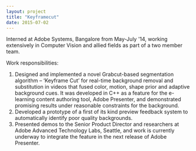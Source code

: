 ```yaml
---
layout: project
title: "Keyframecut"
date: 2015-07-02
---
```

Interned at Adobe Systems, Bangalore from May-July '14, working extensively in Computer Vision and allied fields as part of a two member team.   

Work responsibilities:  
1) Designed and implemented a novel Grabcut-based segmentation algorithm – ‘Keyframe Cut’ for
real-time background removal and substitution in videos that fused color, motion, shape prior and
adaptive background cues. It was developed in C++ as a feature for the e-learning content authoring
tool, Adobe Presenter, and demonstrated promising results under reasonable constraints for the
background.  
2) Developed a prototype of a first of its kind preview feedback system to automatically identify poor
quality backgrounds.  
3) Presented demos to the Senior Product Director and researchers at Adobe Advanced Technology
Labs, Seattle, and work is currently underway to integrate the feature in the next release of Adobe
Presenter.  